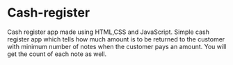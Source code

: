 # Cash-register
Cash register app made using HTML,CSS and JavaScript.
Simple cash register app which tells how much amount is to be returned to the customer with minimum number of notes when the customer pays an amount. You will get the count of each note as well.
